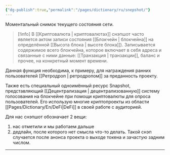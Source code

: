 ```yaml
---
{"dg-publish":true,"permalink":"/pages/dictionary/ru/snepshot/"}
---
```



Моментальный снимок текущего состояния сети.

> [!info]
> В [[Криптовалюта \| криптовалютах]] снэпшот часто является актом записи состояния [[Блокчейн \| блокчейна]] на определённой [[Высота блока \| высоте блока]]). Записывается содержимое всего блокчейна, которое включает в себя адреса и связанные с ними данные: [[Транзакция \| транзакции]], баланс и прочее, на конкретный момент времени.

Данная функция необходима, к примеру, для награждения ранних пользователей [[Ретродроп \| ретродропом]] за преданность проекту.

Также есть специальный одноимённый ресурс Snapshot, представляющий [[Децентрализация \| децентрализованную]] систему голосования на блокчейне при помощи криптовалюты для опроса пользователей. Его использую многие криптопроекты из области [[Pages/Dictionary/En/DeFi\|DeFi]] в своей работе с аудиторией.

Для нас снэпшот обозначает 2 вещи:

1. нас отметили и мы работаем дальше
2. дедлайн, после которого нет смысла что-то делать. Такой снэп случается после анонса проекта о выходе токена и зачастую задним числом.

---
